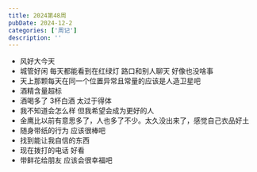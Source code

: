 ```yaml
---
title: 2024第48周
pubDate: 2024-12-2
categories: ['周记']
description: ''
---
```


* 风好大今天
* 城管好闲 每天都能看到在红绿灯 路口和别人聊天 好像也没啥事
* 天上那颗每天在同一个位置异常且常量的应该是人造卫星吧
* 酒精含量超标
* 酒喝多了 3杯白酒 太过于得体
* 我不知道会怎么样 但我希望会成为更好的人
* 金鹰比以前有意思多了，人也多了不少。太久没出来了，感觉自己衣品好土
* 随身带纸的行为 应该很棒吧
* 找到能让我自信的东西
* 现在拨打的电话 好看
* 带鲜花给朋友 应该会很幸福吧